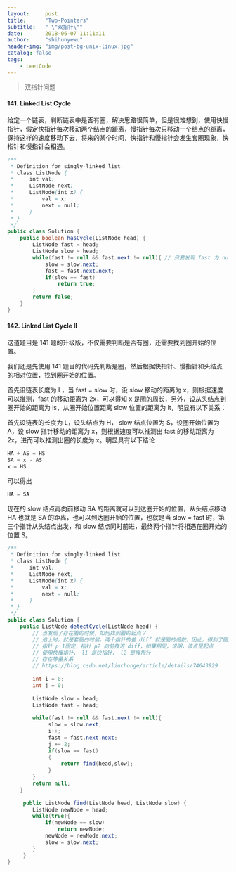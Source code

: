```yaml
---
layout:     post
title:      "Two-Pointers"
subtitle:   " \"双指针\""
date:       2018-06-07 11:11:11
author:     "shihunyewu"
header-img: "img/post-bg-unix-linux.jpg"
catalog: false
tags:
    - LeetCode
---
```


> 双指针问题

#### 141. Linked List Cycle

给定一个链表，判断链表中是否有圈，解决思路很简单，但是很难想到，使用快慢指针，假定快指针每次移动两个结点的距离，慢指针每次只移动一个结点的距离，保持这样的速度移动下去，将来的某个时间，快指针和慢指针会发生套圈现象，快指针和慢指针会相遇。

```java
/**
 * Definition for singly-linked list.
 * class ListNode {
 *     int val;
 *     ListNode next;
 *     ListNode(int x) {
 *         val = x;
 *         next = null;
 *     }
 * }
 */
public class Solution {
    public boolean hasCycle(ListNode head) {
        ListNode fast = head;
        ListNode slow = head;
        while(fast != null && fast.next != null){ // 只要发现 fast 为 null 或者是 fast.next 为 null， 说明 fast 指针 和 slow 指针没有相遇之前， fast 指针已经到达链表终点，链表没有圈
            slow = slow.next;
            fast = fast.next.next;
            if(slow == fast)
                return true;
        }
        return false;
    }
}
```

#### 142. Linked List Cycle II

这道题目是 141 题的升级版，不仅需要判断是否有圈，还需要找到圈开始的位置。

我们还是先使用 141 题目的代码先判断是圈，然后根据快指针、慢指针和头结点的相对位置，找到圈开始的位置。

首先设链表长度为 L，当 fast = slow 时，设 slow 移动的距离为 x，则根据速度可以推测，fast 的移动距离为 2x，可以得知 x 是圈的周长，另外，设从头结点到圈开始的距离为 ls，从圈开始位置距离 slow 位置的距离为 lt，明显有以下关系：

首先设链表的长度为 L，设头结点为 H， slow 结点位置为 S，设圈开始位置为 A，设 slow 指针移动的距离为 x，则根据速度可以推测出 fast 的移动距离为 2x，进而可以推测出圈的长度为 x。明显具有以下结论
```java
HA + AS = HS
SA = x - AS
x = HS
```
可以得出
```java
HA = SA
```

现在的 slow 结点再向前移动 SA 的距离就可以到达圈开始的位置，从头结点移动 HA 也就是 SA 的距离，也可以到达圈开始的位置，也就是当 slow = fast 时，第三个指针从头结点出发，和 slow 结点同时前进，最终两个指针将相遇在圈开始的位置 S。

```java
/**
 * Definition for singly-linked list.
 * class ListNode {
 *     int val;
 *     ListNode next;
 *     ListNode(int x) {
 *         val = x;
 *         next = null;
 *     }
 * }
 */
public class Solution {
    public ListNode detectCycle(ListNode head) {
        // 当发现了存在圈的时候，如何找到圈的起点？
        // 追上时，就是套圈的时候，两个指针的差 diff 就是圈的倍数，因此，得到了圈的倍数之后，从头开始遍历
        // 指针 p 1固定，指针 p2 向前推进 diff，如果相同，说明，该点是起点
        // 使用快慢指针， l1 是快指针， l2 是慢指针
        // 存在等量关系
        // https://blog.csdn.net/liuchonge/article/details/74643929
        
        int i = 0;
        int j = 0;
        
        ListNode slow = head;
        ListNode fast = head;
        
        while(fast != null && fast.next != null){
             slow = slow.next;
             i++;
             fast = fast.next.next;
             j += 2;
             if(slow == fast)
             {
                 return find(head,slow);
             }
        }
        return null;
    }
    
     public ListNode find(ListNode head, ListNode slow) {
        ListNode newNode = head;
        while(true){
            if(newNode == slow)
                return newNode;
            newNode = newNode.next;
            slow = slow.next;
        }
     }
}
```


